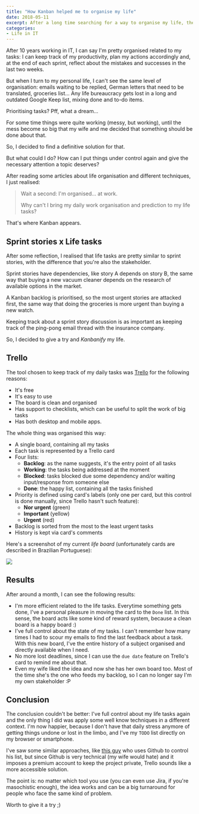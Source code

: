 ```yaml
---
title: "How Kanban helped me to organise my life"
date: 2018-05-11
excerpt: After a long time searching for a way to organise my life, the answer was right there, in Kanban
categories:
- Life in IT
---
```


After 10 years working in IT, I can say I'm pretty organised related to my tasks:
I can keep track of my productivity, plan my actions accordingly and, at the end of each sprint,
reflect about the mistakes and successes in the last two weeks.

But when I turn to my personal life, I can't see the same level of organisation:
emails waiting to be replied, German letters that need to be translated, groceries list... Any life
bureaucracy gets lost in a long and outdated Google Keep list, mixing done and to-do items.

Prioritising tasks? Pff, what a dream...

For some time things were quite working (messy, but working), until the mess become so big that my wife and me decided that something should be done about that.

So, I decided to find a definitive solution for that.

But what could I do? How can I put things under control again and give the necessary attention a topic deserves?

After reading some articles about life organisation and different techniques, I just realised:

> Wait a second: I'm organised... at work.
>
> Why can't I bring my daily work organisation and prediction to my life tasks?

That's where Kanban appears.

## Sprint stories x Life tasks

After some reflection, I realised that life tasks are pretty similar to sprint stories,
with the difference that you're also the stakeholder.

Sprint stories have dependencies, like story A depends on story B, the same way that buying a new vacuum cleaner depends on the research of available options in the market.

A Kanban backlog is prioritised, so the most urgent stories are attacked first, the same way that doing the groceries is more urgent than buying a new watch.

Keeping track about a sprint story discussion is as important as keeping track of the ping-pong email thread with the insurance company.

So, I decided to give a try and _Kanbanify_ my life.

## Trello

The tool chosen to keep track of my daily tasks was [Trello][trello] for the following reasons:

- It's free
- It's easy to use
- The board is clean and organised
- Has support to checklists, which can be useful to split the work of big tasks
- Has both desktop and mobile apps.

The whole thing was organised this way:

- A single board, containing all my tasks
- Each task is represented by a Trello card
- Four lists:
  - **Backlog**: as the name suggests, it's the entry point of all tasks
  - **Working**: the tasks being addressed at the moment
  - **Blocked**: tasks blocked due some dependency and/or waiting input/response from someone else
  - **Done**: the happy list, containing all the tasks finished
- Priority is defined using card's labels (only one per card, but this control is done manually, since Trello hasn't such feature):
  - **Nor urgent** (green)
  - **Important** (yellow)
  - **Urgent** (red)
- Backlog is sorted from the most to the least urgent tasks
- History is kept via card's comments

Here's a screenshot of my current _life board_ (unfortunately cards are described in Brazilian Portuguese):

![][mk-board]

## Results

After around a month, I can see the following results:

- I'm more efficient related to the life tasks. Everytime something gets done, I've a personal
pleasure in moving the card to the `Done` list. In this sense, the board acts like some kind of reward system, because a clean board is a happy board :)
- I've full control about the state of my tasks. I can't remember how many times I had to scour
my emails to find the last feedback about a task. With this new board, I've the entire history
of a subject organised and directly available when I need.
- No more lost deadlines, since I can use the `due date` feature on Trello's card to remind me about
that.
- Even my wife liked the idea and now she has her own board too. Most of the time she's the one who feeds my backlog, so I can no longer say I'm my own stakeholder :P

## Conclusion

The conclusion couldn't be better: I've full control about my life tasks again and the only thing
I did was apply some well know techniques in a different context. I'm now happier, because I don't have that daily stress anymore of getting things undone or lost in the limbo, and I've my `TODO` list directly on my browser or smartphone.

I've saw some similar approaches, like [this guy][github-life-tasks] who uses Github to control his list, but since Github is very technical (my wife would hate) and it imposes a premium account to keep the project private, Trello sounds like a more accessible solution.

The point is: no matter which tool you use (you can even use Jira, if you're masochistic enough), the idea works and can be a big turnaround for people who face the same kind of problem.

Worth to give it a try ;)

[trello]: https://trello.com/
[mk-board]: {{site.url}}/assets/images/posts_images/trello-life-screenshot.png
[github-life-tasks]: https://dev.to/und0ck3d/organizing-your-life-using-github-6an
